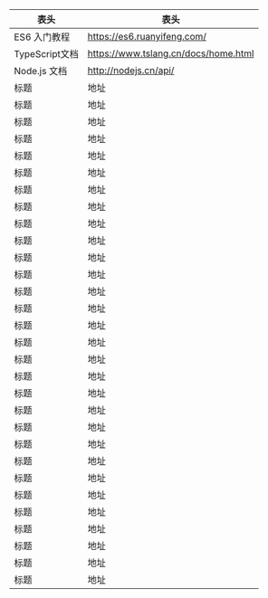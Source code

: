 <!--
 * @Descripttion: 
 * @version: 
 * @Author: Lianglin
 * @Date: 2020-03-11 16:28:55
 * @LastEditors: Lianglin
 * @LastEditTime: 2020-03-11 16:36:22
 -->
|表头|表头|
| -- | -- |
|ES6 入门教程|https://es6.ruanyifeng.com/|
|TypeScript文档|https://www.tslang.cn/docs/home.html|
|Node.js 文档|http://nodejs.cn/api/|
|标题|地址|
|标题|地址|
|标题|地址|
|标题|地址|
|标题|地址|
|标题|地址|
|标题|地址|
|标题|地址|
|标题|地址|
|标题|地址|
|标题|地址|
|标题|地址|
|标题|地址|
|标题|地址|
|标题|地址|
|标题|地址|
|标题|地址|
|标题|地址|
|标题|地址|
|标题|地址|
|标题|地址|
|标题|地址|
|标题|地址|
|标题|地址|
|标题|地址|
|标题|地址|
|标题|地址|
|标题|地址|
|标题|地址|
|标题|地址|